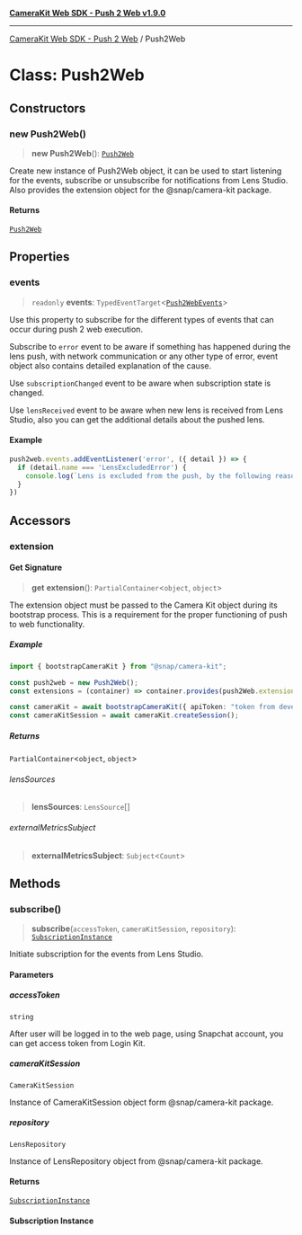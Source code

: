 [**CameraKit Web SDK - Push 2 Web v1.9.0**](../README.md)

***

[CameraKit Web SDK - Push 2 Web](../globals.md) / Push2Web

# Class: Push2Web

## Constructors

### new Push2Web()

> **new Push2Web**(): [`Push2Web`](Push2Web.md)

Create new instance of Push2Web object,
it can be used to start listening for the events,
subscribe or unsubscribe for notifications from Lens Studio.
Also provides the extension object for the @snap/camera-kit package.

#### Returns

[`Push2Web`](Push2Web.md)

## Properties

### events

> `readonly` **events**: `TypedEventTarget`\<[`Push2WebEvents`](../type-aliases/Push2WebEvents.md)\>

Use this property to subscribe for the different types of events that can occur during push 2 web execution.

Subscribe to `error` event to be aware if something has happened during the lens push,
with network communication or any other type of error,
event object also contains detailed explanation of the cause.

Use `subscriptionChanged` event to be aware when subscription state is changed.

Use `lensReceived` event to be aware when new lens is received from Lens Studio,
also you can get the additional details about the pushed lens.

#### Example

```ts
push2web.events.addEventListener('error', ({ detail }) => {
  if (detail.name === 'LensExcludedError') {
    console.log(`Lens is excluded from the push, by the following reason: ${detail.reason}.`)
  }
})
```

## Accessors

### extension

#### Get Signature

> **get** **extension**(): `PartialContainer`\<`object`, `object`\>

The extension object must be passed to the Camera Kit object during its bootstrap process.
This is a requirement for the proper functioning of push to web functionality.

##### Example

```ts
import { bootstrapCameraKit } from "@snap/camera-kit";

const push2web = new Push2Web();
const extensions = (container) => container.provides(push2Web.extension);

const cameraKit = await bootstrapCameraKit({ apiToken: "token from developer portal" }, extensions);
const cameraKitSession = await cameraKit.createSession();
```

##### Returns

`PartialContainer`\<`object`, `object`\>

###### lensSources

> **lensSources**: `LensSource`[]

###### externalMetricsSubject

> **externalMetricsSubject**: `Subject`\<`Count`\>

## Methods

### subscribe()

> **subscribe**(`accessToken`, `cameraKitSession`, `repository`): [`SubscriptionInstance`](../type-aliases/SubscriptionInstance.md)

Initiate subscription for the events from Lens Studio.

#### Parameters

##### accessToken

`string`

After user will be logged in to the web page,
using Snapchat account, you can get access token from Login Kit.

##### cameraKitSession

`CameraKitSession`

Instance of CameraKitSession object form @snap/camera-kit package.

##### repository

`LensRepository`

Instance of LensRepository object from @snap/camera-kit package.

#### Returns

[`SubscriptionInstance`](../type-aliases/SubscriptionInstance.md)

#### Subscription Instance
